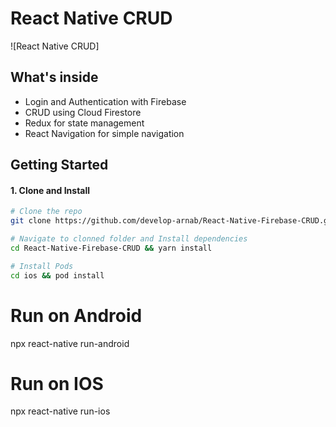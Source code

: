 # React Native CRUD

![React Native CRUD]

## What's inside

- Login and Authentication with Firebase
- CRUD using Cloud Firestore
- Redux for state management
- React Navigation for simple navigation

## Getting Started

#### 1. Clone and Install

```bash
# Clone the repo
git clone https://github.com/develop-arnab/React-Native-Firebase-CRUD.git

# Navigate to clonned folder and Install dependencies
cd React-Native-Firebase-CRUD && yarn install

# Install Pods
cd ios && pod install
```
# Run on Android
npx react-native run-android

# Run on IOS
npx react-native run-ios



